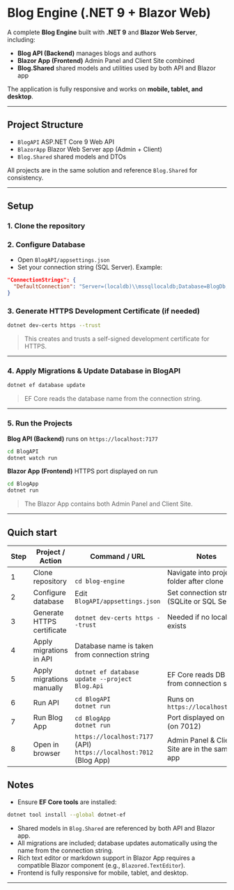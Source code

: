 # Blog Engine (.NET 9 + Blazor Web)

A complete **Blog Engine** built with **.NET 9** and **Blazor Web Server**, including:

* **Blog API (Backend)**  manages blogs and authors
* **Blazor App (Frontend)** Admin Panel and Client Site combined
* **Blog.Shared** shared models and utilities used by both API and Blazor app

The application is fully responsive and works on **mobile, tablet, and desktop**.

---

## Project Structure

* `BlogAPI` ASP.NET Core 9 Web API
* `BlazorApp` Blazor Web Server app (Admin + Client)
* `Blog.Shared` shared models and DTOs

All projects are in the same solution and reference `Blog.Shared` for consistency.

---

## Setup

### 1. Clone the repository

### 2. Configure Database

* Open `BlogAPI/appsettings.json`
* Set your connection string (SQL Server). Example:

```json
"ConnectionStrings": {
  "DefaultConnection": "Server=(localdb)\\mssqllocaldb;Database=BlogDb;Trusted_Connection=True;"
}
```

### 3. Generate HTTPS Development Certificate (if needed)

```bash
dotnet dev-certs https --trust
```

> This creates and trusts a self-signed development certificate for HTTPS.

---

### 4. Apply Migrations & Update Database in BlogAPI

```bash
dotnet ef database update 
```

> EF Core reads the database name from the connection string.

---

### 5. Run the Projects

**Blog API (Backend)** runs on `https://localhost:7177`

```bash
cd BlogAPI
dotnet watch run
```

**Blazor App (Frontend)** HTTPS port displayed on run

```bash
cd BlogApp
dotnet run
```

> The Blazor App contains both Admin Panel and Client Site.

---
## Quich start
| Step | Project / Action           | Command / URL                                                                     | Notes                                          |
| ---- | -------------------------- | --------------------------------------------------------------------------------- | ---------------------------------------------- |
| 1    | Clone repository           |  <br> `cd blog-engine` | Navigate into project folder after clone       |
| 2    | Configure database         | Edit `BlogAPI/appsettings.json`                                                  | Set connection string (SQLite or SQL Server)   |
| 3    | Generate HTTPS certificate | `dotnet dev-certs https --trust`                                                  | Needed if no local cert exists                 |
| 4    | Apply migrations in API    | Database name is taken from connection string  |
| 5    | Apply migrations manually  | `dotnet ef database update --project Blog.Api`                                    | EF Core reads DB name from connection string   |
| 6    | Run API                    | `cd BlogAPI` <br> `dotnet run`                                                   | Runs on `https://localhost:7177`               |
| 7    | Run Blog App             | `cd BlogApp` <br> `dotnet run`                                                  | Port displayed on run (on 7012) |
| 8    | Open in browser            | `https://localhost:7177` (API) <br> `https://localhost:7012` (Blog App)         | Admin Panel & Client Site are in the same app  |


## Notes

* Ensure **EF Core tools** are installed:

```bash
dotnet tool install --global dotnet-ef
```

* Shared models in `Blog.Shared` are referenced by both API and Blazor app.
* All migrations are included; database updates automatically using the name from the connection string.
* Rich text editor or markdown support in Blazor App requires a compatible Blazor component (e.g., `Blazored.TextEditor`).
* Frontend is fully responsive for mobile, tablet, and desktop.

---
